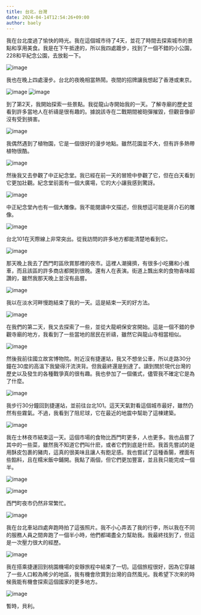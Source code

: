 ```yaml
---
title: 台北，台灣
date: 2024-04-14T12:54:26+09:00
author: baely
---
```

我在台北度過了愉快的時光。我在這個城市待了4天，並花了時間去探索城市的景點和享用美食。我是在下午抵達的，所以我四處踱步，找到了一個不錯的小公園，228和平紀念公園，去放鬆一下。

![image](https://github.com/devhou-se/www-jp/assets/5674656/5081aa89-7e39-4dfe-8061-44da3dce3a40)

我也在晚上四處漫步。台北的夜晚相當熱鬧。夜間的招牌讓我想起了香港或東京。

![image](https://github.com/devhou-se/www-jp/assets/5674656/06d52e3b-d101-4fb7-8dbe-6b300e23cb02)
![image](https://github.com/devhou-se/www-jp/assets/5674656/92e98a5c-6a37-4c1f-aa80-f48334fa818c)

到了第2天，我開始探索一些景點。我從龍山寺開始我的一天。了解寺廟的歷史並看到許多當地人在祈禱是很有趣的。據說該寺在二戰期間被砲彈摧毀，但觀音像卻沒有受到損害。

![image](https://github.com/devhou-se/www-jp/assets/5674656/7a068fb2-9e0f-4f96-bd4a-d0a85dee8c0f)

我偶然遇到了植物園，它是一個很好的漫步地點。雖然花園並不大，但有許多熱帶植物很酷。

![image](https://github.com/devhou-se/www-jp/assets/5674656/a159fcfc-e952-4ec1-bd15-06d6c589afab)

然後我又去參觀了中正紀念堂。我已經在前一天的冒險中參觀了它，但在白天看到它更加壯觀。紀念堂前面有一個大廣場，它的大小讓我感到驚訝。

![image](https://github.com/devhou-se/www-jp/assets/5674656/519cd6f5-be44-4092-b4a6-cd65e220c154)

中正紀念堂內也有一個大雕像。我不能閱讀中文描述，但我想這可能是蔣介石的雕像。

![image](https://github.com/devhou-se/www-jp/assets/5674656/2070ab32-f7f0-411a-8369-c3d9005b8019)

台北101在天際線上非常突出。從我訪問的許多地方都能清楚地看到它。

![image](https://github.com/devhou-se/www-jp/assets/5674656/1478a7d9-a360-4c18-8798-28b849df810c)

那天晚上我去了西門町區欣賞那裡的夜市。這裡人潮擁擠，有很多小吃攤和小推車，而且該區的許多商店都開到很晚。還有人在表演。街道上飄出來的食物香味超讚的，雖然我那天晚上並沒有品嘗。

![image](https://github.com/devhou-se/www-jp/assets/5674656/00340740-bc0c-4444-8ee7-828428f05e90)

我以在淡水河畔慢跑結束了我的一天。這是結束一天的好方法。

![image](https://github.com/devhou-se/www-jp/assets/5674656/384c2b73-c863-4111-8fef-10eedb6d6e05)

在我們的第二天，我又去探索了一些，並從大龍峒保安宮開始。這是一個不錯的參觀寺廟的地方，我看到了一些當地的居民在祈禱，雖然它與龍山寺相當相似。

![image](https://github.com/devhou-se/www-jp/assets/5674656/31e028b1-c28d-4c79-b13a-f138bae26720)

然後我前往國立故宮博物院。附近沒有捷運站，我又不想坐公車，所以走路30分鐘在30度的高溫下我變得汗流浹背。但我最終還是到達了。讀到關於現代台灣的歷史以及發生的各種戰爭真的很有趣。我也參加了一個儀式，儘管我不確定它是為了什麼。

![image](https://github.com/devhou-se/www-jp/assets/5674656/b08e3af0-eff8-4aed-a170-9467dfcc64e7)

我步行30分鐘回到捷運站，並前往台北101。這天天氣對看這個城市最好，雖然仍然有些霧氣。不過，我看到了阻尼球，它在最近的地震中幫助了這棟建築。

![image](https://github.com/devhou-se/www-jp/assets/5674656/6e317a2e-1bdd-41f9-9066-adb418143d2b)

我在士林夜市結束這一天。這個市場的食物比西門町更多，人也更多。我也品嘗了其中的一些菜，雖然我不知道它們叫什麽，或者它們到底是什麽。我首先嘗試的是用酥皮包裹的豬肉，這真的很美味且讓人有飽足感。我也嘗試了這種香腸，裡面有些餡料，且在糯米飯中鋪開。我點了兩個，但它們更加豐富，並且我只能完成一個半。

![image](https://github.com/devhou-se/www-jp/assets/5674656/51fc9eb9-f0d3-4be7-807e-2b12833d6e1b)

![image](https://github.com/devhou-se/www-jp/assets/5674656/7f3695b2-d9ca-44b0-ae11-4d3476ec8b1b)

西門町夜市仍然非常繁忙。

![image](https://github.com/devhou-se/www-jp/assets/5674656/66ada0f2-e34b-496d-90b2-e16db87ab92a)

我在台北車站四處奔跑時拍了這張照片。我不小心弄丟了我的行李，所以我在不同的服務人員之間奔跑了一個半小時，他們都竭盡全力幫助我。我最終找到了，但這是一次壓力很大的經歷。

![image](https://github.com/devhou-se/www-jp/assets/5674656/7deac8d3-8c50-4bb3-ba1e-bd79ce8cb2e7)

我在搭乘捷運回到桃園機場的安靜旅程中結束了一切。這個旅程很好，因為它穿越了一些人口較為稀少的地區，我有機會欣賞到台灣的自然風光。我希望下次來的時候我能有機會探索這個國家的更多地方。

![image](https://github.com/devhou-se/www-jp/assets/5674656/1f82a9d2-b5cf-4329-9da0-01518223d3db)

暫時，貝利。
